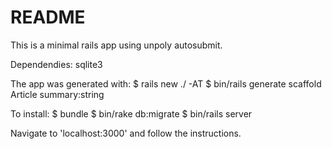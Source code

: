 # README

This is a minimal rails app using unpoly autosubmit.

Dependendies: sqlite3

The app was generated with:
$ rails new ./ -AT
$ bin/rails generate scaffold Article summary:string

To install:
$ bundle
$ bin/rake db:migrate
$ bin/rails server

Navigate to 'localhost:3000' and follow the instructions.
